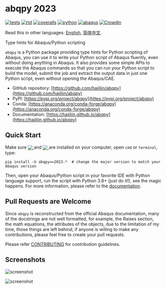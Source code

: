 # abqpy 2023

[![tests](https://github.com/haiiliin/abqpy/actions/workflows/tests.yml/badge.svg)](https://github.com/haiiliin/abqpy/actions/workflows/tests.yml)
[![rtd](https://readthedocs.org/projects/abqpy/badge/?version=latest)](https://readthedocs.org/projects/abqpy/)
[![coveralls](https://coveralls.io/repos/github/haiiliin/abqpy/badge.svg?branch=2023)](https://coveralls.io/github/haiiliin/abqpy?branch=2023)
[![python](https://img.shields.io/badge/Python-3.8%2B-brightgreen)](https://www.python.org/downloads/)
[![abaqus](https://img.shields.io/badge/Abaqus-2016%2B-brightgreen)](https://www.3ds.com/products-services/simulia/products/abaqus/)
[![Crowdin](https://badges.crowdin.net/abqpy-locale/localized.svg)](https://crowdin.com/project/abqpy-locale)

Read this in other languages: [English](README.md), [简体中文](README-zh-cn.md).

Type hints for Abaqus/Python scripting

`abqpy` is a Python package providing type hints for Python scripting of Abaqus, you can
use it to write your Python script of Abaqus fluently, even without doing anything in Abaqus.
It also provides some simple APIs to execute the Abaqus commands so that you can run your
Python script to build the model, submit the job and extract the output data in just one
Python script, even without opening the Abaqus/CAE.

- GitHub repository: [https://github.com/haiiliin/abqpy](https://github.com/haiiliin/abqpy)
- PyPI: [https://pypi.org/project/abqpy](https://pypi.org/project/abqpy)
- Conda: [https://anaconda.org/conda-forge/abqpy](https://anaconda.org/conda-forge/abqpy)
- Documentation: [https://haiiliin.github.io/abqpy](https://haiiliin.github.io/abqpy)

## Quick Start

Make sure <a href="https://www.python.org/downloads/"> <img src="https://img.shields.io/badge/Python-3.8%2B-brightgreen" align=center /> </a> and
<a href="https://www.3ds.com/products-services/simulia/products/abaqus/"> <img src="https://img.shields.io/badge/Abaqus-2016%2B-brightgreen" align=center /> </a>
are installed on your computer,
open `cmd` or `terminal`, type:

```
pip install -U abqpy==2023.*  # change the major version to match your Abaqus version
```

Then, open your Abaqus/Python script in your favorite IDE with Python language support,
run the script with Python 3.8+ (just do it!), see the magic happens.
For more information, please refer to the [documentation](https://haiiliin.github.io/abqpy).

## Pull Requests are Welcome

Since `abqpy` is reconstructed from the official Abaqus documentation,
many of the docstrings are not well formatted, for example, the Raises section,
the math equations, the attributes of the objects, due to the limitation of
my time, those things are left behind, if anyone is willing to make any
contributions, please feel free to create your pull requests.

Please refer [CONTRIBUTING](https://github.com/haiiliin/abqpy/blob/main/.github/CONTRIBUTING.md) for contribution guidelines.

## Screenshots

![screenshot](https://raw.githubusercontent.com/haiiliin/abqpy/main/docs/source/images/model-code.gif)

![screenshot](https://raw.githubusercontent.com/haiiliin/abqpy/main/docs/source/images/output-code.gif)
